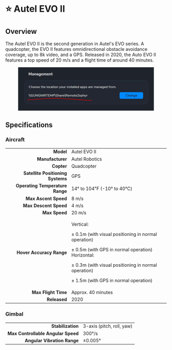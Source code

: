# ⭐ Autel EVO II

## Overview

The Autel EVO II is the second generation in Autel's EVO series.  A quadcopter, the EVO II features omnidirectional obstacle avoidance coverage, up to 8k video, and a GPS.  Released in 2020, the Auto EVO II features a top speed of 20 m/s and a flight time of around 40 minutes.

<figure><img src="../../.gitbook/assets/image (14).png" alt=""><figcaption></figcaption></figure>

## Specifications

### Aircraft

|                                   |                                                                                                                                                                                                                                                |
| --------------------------------: | ---------------------------------------------------------------------------------------------------------------------------------------------------------------------------------------------------------------------------------------------- |
|                         **Model** | Autel EVO II                                                                                                                                                                                                                                   |
|                  **Manufacturer** | Autel Robotics                                                                                                                                                                                                                                 |
|                        **Copter** | Quadcopter                                                                                                                                                                                                                                     |
| **Satellite Positioning Systems** | GPS                                                                                                                                                                                                                                            |
|   **Operating Temperature Range** | 14° to 104℉ (-10° to 40℃)                                                                                                                                                                                                                      |
|              **Max Ascent Speed** | 8 m/s                                                                                                                                                                                                                                          |
|             **Max Descent Speed** | 4 m/s                                                                                                                                                                                                                                          |
|                     **Max Speed** | 20 m/s                                                                                                                                                                                                                                         |
|          **Hover Accuracy Range** | <p>Vertical: </p><p>± 0.1m (with visual positioning in normal operation) </p><p>± 0.5m (with GPS in normal operation) Horizontal: </p><p>± 0.3m (with visual positioning in normal operation) </p><p>± 1.5m (with GPS in normal operation)</p> |
|               **Max Flight Time** | Approx. 40 minutes                                                                                                                                                                                                                             |
|                      **Released** | 2020                                                                                                                                                                                                                                           |

### Gimbal

|                                    |                           |
| ---------------------------------: | ------------------------- |
|                  **Stabilization** | 3-axis (pitch, roll, yaw) |
| **Max Controllable Angular Speed** | 300°/s                    |
|        **Angular Vibration Range** | ±0.005°                   |
